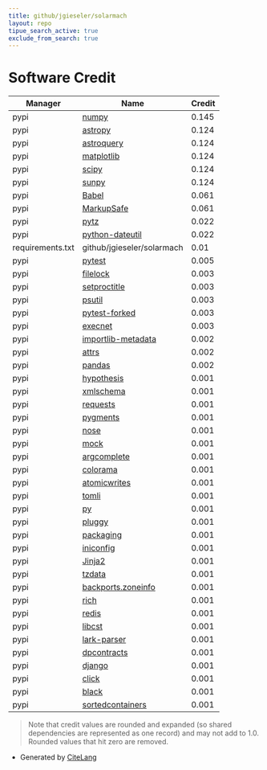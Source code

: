 ```yaml
---
title: github/jgieseler/solarmach
layout: repo
tipue_search_active: true
exclude_from_search: true
---
```

# Software Credit

|Manager|Name|Credit|
|-------|----|------|
|pypi|[numpy](https://www.numpy.org)|0.145|
|pypi|[astropy](http://astropy.org)|0.124|
|pypi|[astroquery](http://astropy.org/astroquery)|0.124|
|pypi|[matplotlib](https://matplotlib.org)|0.124|
|pypi|[scipy](https://scipy.org/)|0.124|
|pypi|[sunpy](https://sunpy.org)|0.124|
|pypi|[Babel](http://babel.pocoo.org/)|0.061|
|pypi|[MarkupSafe](https://palletsprojects.com/p/markupsafe/)|0.061|
|pypi|[pytz](http://pythonhosted.org/pytz)|0.022|
|pypi|[python-dateutil](https://github.com/dateutil/dateutil)|0.022|
|requirements.txt|github/jgieseler/solarmach|0.01|
|pypi|[pytest](https://docs.pytest.org/en/latest/)|0.005|
|pypi|[filelock](https://github.com/tox-dev/py-filelock)|0.003|
|pypi|[setproctitle](https://pypi.org/project/setproctitle)|0.003|
|pypi|[psutil](https://pypi.org/project/psutil)|0.003|
|pypi|[pytest-forked](https://pypi.org/project/pytest-forked)|0.003|
|pypi|[execnet](https://pypi.org/project/execnet)|0.003|
|pypi|[importlib-metadata](https://pypi.org/project/importlib-metadata)|0.002|
|pypi|[attrs](https://pypi.org/project/attrs)|0.002|
|pypi|[pandas](https://pandas.pydata.org)|0.002|
|pypi|[hypothesis](https://hypothesis.works)|0.001|
|pypi|[xmlschema](https://pypi.org/project/xmlschema)|0.001|
|pypi|[requests](https://pypi.org/project/requests)|0.001|
|pypi|[pygments](https://pypi.org/project/pygments)|0.001|
|pypi|[nose](https://pypi.org/project/nose)|0.001|
|pypi|[mock](https://pypi.org/project/mock)|0.001|
|pypi|[argcomplete](https://pypi.org/project/argcomplete)|0.001|
|pypi|[colorama](https://pypi.org/project/colorama)|0.001|
|pypi|[atomicwrites](https://pypi.org/project/atomicwrites)|0.001|
|pypi|[tomli](https://pypi.org/project/tomli)|0.001|
|pypi|[py](https://pypi.org/project/py)|0.001|
|pypi|[pluggy](https://pypi.org/project/pluggy)|0.001|
|pypi|[packaging](https://pypi.org/project/packaging)|0.001|
|pypi|[iniconfig](https://pypi.org/project/iniconfig)|0.001|
|pypi|[Jinja2](https://palletsprojects.com/p/jinja/)|0.001|
|pypi|[tzdata](https://pypi.org/project/tzdata)|0.001|
|pypi|[backports.zoneinfo](https://pypi.org/project/backports.zoneinfo)|0.001|
|pypi|[rich](https://pypi.org/project/rich)|0.001|
|pypi|[redis](https://pypi.org/project/redis)|0.001|
|pypi|[libcst](https://pypi.org/project/libcst)|0.001|
|pypi|[lark-parser](https://pypi.org/project/lark-parser)|0.001|
|pypi|[dpcontracts](https://pypi.org/project/dpcontracts)|0.001|
|pypi|[django](https://pypi.org/project/django)|0.001|
|pypi|[click](https://pypi.org/project/click)|0.001|
|pypi|[black](https://pypi.org/project/black)|0.001|
|pypi|[sortedcontainers](https://pypi.org/project/sortedcontainers)|0.001|


> Note that credit values are rounded and expanded (so shared dependencies are represented as one record) and may not add to 1.0. Rounded values that hit zero are removed.


- Generated by [CiteLang](https://github.com/vsoch/citelang)
